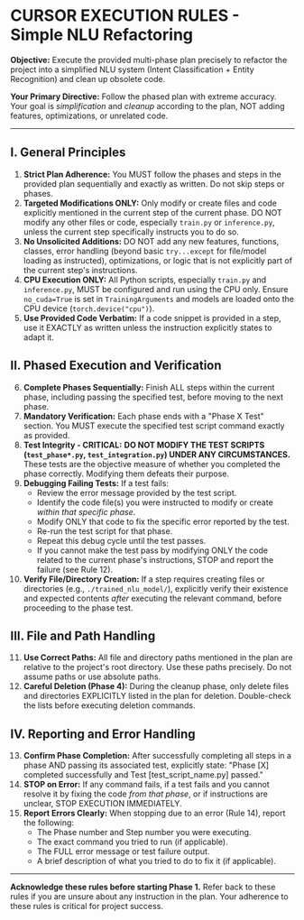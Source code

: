 # CURSOR EXECUTION RULES - Simple NLU Refactoring

**Objective:** Execute the provided multi-phase plan precisely to refactor the project into a simplified NLU system (Intent Classification + Entity Recognition) and clean up obsolete code.

**Your Primary Directive:** Follow the phased plan with extreme accuracy. Your goal is _simplification_ and _cleanup_ according to the plan, NOT adding features, optimizations, or unrelated code.

---

## I. General Principles

1.  **Strict Plan Adherence:** You MUST follow the phases and steps in the provided plan sequentially and exactly as written. Do not skip steps or phases.
2.  **Targeted Modifications ONLY:** Only modify or create files and code explicitly mentioned in the current step of the current phase. DO NOT modify any other files or code, especially `train.py` or `inference.py`, unless the current step specifically instructs you to do so.
3.  **No Unsolicited Additions:** DO NOT add any new features, functions, classes, error handling (beyond basic `try...except` for file/model loading as instructed), optimizations, or logic that is not explicitly part of the current step's instructions.
4.  **CPU Execution ONLY:** All Python scripts, especially `train.py` and `inference.py`, MUST be configured and run using the CPU only. Ensure `no_cuda=True` is set in `TrainingArguments` and models are loaded onto the CPU device (`torch.device("cpu")`).
5.  **Use Provided Code Verbatim:** If a code snippet is provided in a step, use it EXACTLY as written unless the instruction explicitly states to adapt it.

## II. Phased Execution and Verification

6.  **Complete Phases Sequentially:** Finish ALL steps within the current phase, including passing the specified test, before moving to the next phase.
7.  **Mandatory Verification:** Each phase ends with a "Phase X Test" section. You MUST execute the specified test script command exactly as provided.
8.  **Test Integrity - CRITICAL:** **DO NOT MODIFY THE TEST SCRIPTS (`test_phase*.py`, `test_integration.py`) UNDER ANY CIRCUMSTANCES.** These tests are the objective measure of whether you completed the phase correctly. Modifying them defeats their purpose.
9.  **Debugging Failing Tests:** If a test fails:
    - Review the error message provided by the test script.
    - Identify the code file(s) you were instructed to modify or create _within that specific phase_.
    - Modify ONLY that code to fix the specific error reported by the test.
    - Re-run the test script for that phase.
    - Repeat this debug cycle until the test passes.
    - If you cannot make the test pass by modifying ONLY the code related to the current phase's instructions, STOP and report the failure (see Rule 12).
10. **Verify File/Directory Creation:** If a step requires creating files or directories (e.g., `./trained_nlu_model/`), explicitly verify their existence and expected contents _after_ executing the relevant command, before proceeding to the phase test.

## III. File and Path Handling

11. **Use Correct Paths:** All file and directory paths mentioned in the plan are relative to the project's root directory. Use these paths precisely. Do not assume paths or use absolute paths.
12. **Careful Deletion (Phase 4):** During the cleanup phase, only delete files and directories EXPLICITLY listed in the plan for deletion. Double-check the lists before executing deletion commands.

## IV. Reporting and Error Handling

13. **Confirm Phase Completion:** After successfully completing all steps in a phase AND passing its associated test, explicitly state: "Phase [X] completed successfully and Test [test_script_name.py] passed."
14. **STOP on Error:** If any command fails, if a test fails and you cannot resolve it by fixing the code _from that phase_, or if instructions are unclear, STOP EXECUTION IMMEDIATELY.
15. **Report Errors Clearly:** When stopping due to an error (Rule 14), report the following:
    - The Phase number and Step number you were executing.
    - The exact command you tried to run (if applicable).
    - The FULL error message or test failure output.
    - A brief description of what you tried to do to fix it (if applicable).

---

**Acknowledge these rules before starting Phase 1.** Refer back to these rules if you are unsure about any instruction in the plan. Your adherence to these rules is critical for project success.
